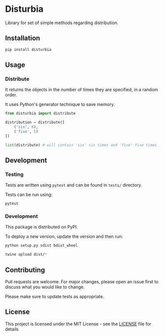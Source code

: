 # Disturbia

Library for set of simple methods regarding distribution.

## Installation

```bash
pip install disturbia
```

## Usage

### Distribute

It returns the objects in the number of times they are specified, in a random order.

It uses Python's generator technique to save memory.

```python
from disturbia import distribute

distribution = distribute([
    ('six', 6),
    ('five', 5)
])

list(distribute) # will contain 'six' six times and 'five' five times in a random order.
```

## Development

### Testing

Tests are written using `pytest` and can be found in `tests/` directory.

Tests can be run using:

```bash
pytest
```

### Development

This package is distributed on PyPI.

To deploy a new version, update the version and then run:

```bash
python setup.py sdist bdist_wheel

twine upload dist/*
```

## Contributing
Pull requests are welcome. For major changes, please open an issue first to discuss what you would like to change.

Please make sure to update tests as appropriate.

## License

This project is licensed under the MIT License - see the [LICENSE](LICENSE) file for details
